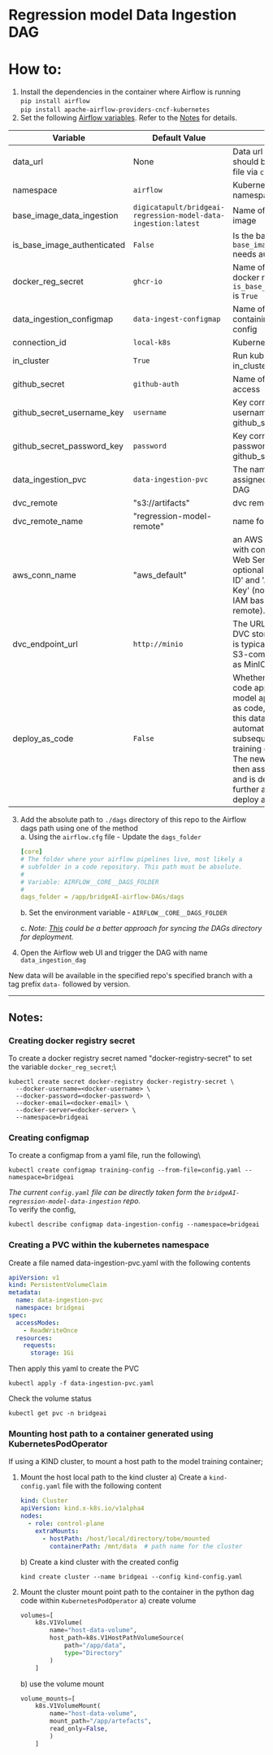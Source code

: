 # Regression model Data Ingestion DAG

# How to:
1. Install the dependencies in the container where Airflow is running\
    `pip install airflow`\
    `pip install apache-airflow-providers-cncf-kubernetes`
2. Set the following [Airflow variables](https://airflow.apache.org/docs/apache-airflow/stable/howto/variable.html). Refer to the [Notes](#notes) for details.

| Variable                    | Default Value                                                  | Description                                                                                                                                                                                                                                                                                                                                                 |
|-----------------------------|----------------------------------------------------------------|-------------------------------------------------------------------------------------------------------------------------------------------------------------------------------------------------------------------------------------------------------------------------------------------------------------------------------------------------------------|
| data_url                    | None                                                           | Data url of the csv file. You should be able to access the file via `curl`                                                                                                                                                                                                                                                                                  |
| namespace                   | `airflow`                                                      | Kubernetes cluster namespace                                                                                                                                                                                                                                                                                                                                |
| base_image_data_ingestion   | `digicatapult/bridgeai-regression-model-data-ingestion:latest` | Name of the data ingestion image                                                                                                                                                                                                                                                                                                                            |
| is_base_image_authenticated | `False`                                                        | Is the base image `base_image_data_ingestion` needs authentication to pull?                                                                                                                                                                                                                                                                                 |
| docker_reg_secret           | `ghcr-io`                                                      | Name of the secret for the docker registry pull if `is_base_image_authenticated` is `True`                                                                                                                                                                                                                                                                  |
| data_ingestion_configmap    | `data-ingest-configmap`                                        | Name of the configmap containing the data ingestion config                                                                                                                                                                                                                                                                                                  |
| connection_id               | `local-k8s`                                                    | Kubernetes connection id                                                                                                                                                                                                                                                                                                                                    |
| in_cluster                  | `True`                                                         | Run kubernetes client with in_cluster configuration                                                                                                                                                                                                                                                                                                         |
| github_secret               | `github-auth`                                                  | Name of the secret for git access                                                                                                                                                                                                                                                                                                                           |
| github_secret_username_key  | `username`                                                     | Key corresponding to the git username in the above github_secret                                                                                                                                                                                                                                                                                            |
| github_secret_password_key  | `password`                                                     | Key corresponding to the git password in the above github_secret                                                                                                                                                                                                                                                                                            |
| data_ingestion_pvc          | `data-ingestion-pvc`                                           | The name of the PVC assigned for data ingestion DAG                                                                                                                                                                                                                                                                                                         |
| dvc_remote                  | "s3://artifacts"                                               | dvc remote                                                                                                                                                                                                                                                                                                                                                  |
| dvc_remote_name             | "regression-model-remote"                                      | name for dvc remote                                                                                                                                                                                                                                                                                                                                         |
| aws_conn_name               | "aws_default"                                                  | an AWS connection created with connection type: 'AWS Web Services', and an optional 'AWS Access Key ID' and 'AWS Secret Access Key' (not needed when using IAM based access to dvc remote).                                                                                                                                                                 |
| dvc_endpoint_url            | `http://minio`                                                 | The URL endpoint for the DVC storage backend. This is typically the URL of an S3-compatible service, such as MinIO                                                                                                                                                                                                                                          |
| deploy_as_code              | `False`                                                        | Whether to use deploy as code approach or deploy as model approach. With deploy as code, a manual trigger of this data ingestion DAG automatically launches the subsequent DAG for model training on the latest data. The newly trained model is then assumed to be superior and is deployed without further approval, unlike the deploy as model approach. |


3. Add the absolute path to `./dags` directory of this repo to the Airflow dags path using one of the method\
    a. Using the `airflow.cfg` file - Update the `dags_folder`
    ```yaml
    [core]
    # The folder where your airflow pipelines live, most likely a
    # subfolder in a code repository. This path must be absolute.
    #
    # Variable: AIRFLOW__CORE__DAGS_FOLDER
    #
    dags_folder = /app/bridgeAI-airflow-DAGs/dags
    ```
    b. Set the environment variable - `AIRFLOW__CORE__DAGS_FOLDER`

    c. *Note: [This](https://airflow.apache.org/docs/helm-chart/stable/manage-dags-files.html#mounting-dags-using-git-sync-sidecar-with-persistence-enabled) could be a better approach for syncing the DAGs directory for deployment.*

4. Open the Airflow web UI and trigger the DAG with name `data_ingestion_dag`

New data will be available in the specified repo's specified branch with a tag prefix `data-` followed by version.

---
## Notes:

### Creating docker registry secret
To create a docker registry secret named "docker-registry-secret" to set the variable `docker_reg_secret`;\
```shell
kubectl create secret docker-registry docker-registry-secret \
  --docker-username=<docker-username> \
  --docker-password=<docker-password> \
  --docker-email=<docker-email> \
  --docker-server=<docker-server> \
  --namespace=bridgeai
```
### Creating configmap
To create a configmap from a yaml file, run the following\
```shell
kubectl create configmap training-config --from-file=config.yaml --namespace=bridgeai
```
*The current `config.yaml` file can be directly taken form the
`bridgeAI-regression-model-data-ingestion` repo.*\
To verify the config,
```shell
kubectl describe configmap data-ingestion-config --namespace=bridgeai
````
### Creating a PVC within the kubernetes namespace
Create a file named data-ingestion-pvc.yaml with the following contents
```yaml
apiVersion: v1
kind: PersistentVolumeClaim
metadata:
  name: data-ingestion-pvc
  namespace: bridgeai
spec:
  accessModes:
    - ReadWriteOnce
  resources:
    requests:
      storage: 1Gi

```
Then apply this yaml to create the PVC
```shell
kubectl apply -f data-ingestion-pvc.yaml
```
Check the volume status
```shell
kubectl get pvc -n bridgeai
```

### Mounting host path to a container generated using KubernetesPodOperator 

If using a KIND cluster, to mount a host path to the model training container;
1. Mount the host local path to the kind cluster
    a) Create a `kind-config.yaml` file with the following content
    ```yaml
    kind: Cluster
    apiVersion: kind.x-k8s.io/v1alpha4
    nodes:
      - role: control-plane
        extraMounts:
          - hostPath: /host/local/directory/tobe/mounted
            containerPath: /mnt/data  # path name for the cluster
    ```
    b) Create a kind cluster with the created config
    ```shell
   kind create cluster --name bridgeai --config kind-config.yaml
    ```
2. Mount the cluster mount point path to the container in the python dag code within `KubernetesPodOperator`
    a) create volume
    ```python
    volumes=[
        k8s.V1Volume(
            name="host-data-volume",
            host_path=k8s.V1HostPathVolumeSource(
                path="/app/data",
                type="Directory"
            )
        ]
    ```
    b)  use the volume mount
    ```python
    volume_mounts=[
        k8s.V1VolumeMount(
            name="host-data-volume",
            mount_path="/app/artefacts",
            read_only=False,
            )
        ]
    ```

